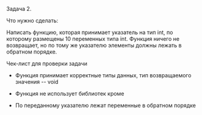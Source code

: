 Задача 2. 

Что нужно сделать:

Написать функцию, которая принимает указатель на тип int, по которому размещены 10 переменных типа int. Функция ничего не возвращает, но по тому же указателю элементы должны лежать в обратном порядке.

Чек-лист для проверки задачи

* Функция принимает корректные типы данных, тип возвращаемого значения --  void

* Функция не использует библиотек кроме <iostream>
  
* По переданному указателю лежат переменные в обратном порядке
